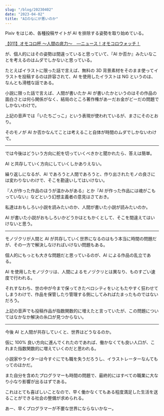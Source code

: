 ```yaml
---
slug: "/blog/20230402"
date: "2023-04-02"
title: "AIのなにが悪いのか"
---
```


Pixiv をはじめ、各種投稿サイトが AI を排除する姿勢を取り始めている。

[【011】オモコロ杯 ～人間の底力～　―ニュース！オモコロウォッチ！](https://stand.fm/episodes/64240d0fa03c1463620d65b2)

が、個人的にはその姿勢は間違っていると思っていて、『AI か否か』みたいなことを考えるのはムダでしかないと思っている。

たとえばイラストに限った話で言えば、無料の 3D 背景素材をそのまま使ってイラストを投稿するのは許容されて、AI を使用したイラストは NG というのは、なんとも滑稽な話である。

小説に限った話で言えば、人間が書いたか AI が書いたかというのはその作品の面白さとは何ら関係がなく、結局のところ著作権があーだお金がどーだの問題でしかないわけで。

上記の音声では「いたちごっこ」という表現が使われているが、まさにそのとおり。

そのモノが AI か否かなんてことは考えること自体が時間のムダでしかないわけで。

---

では今後はどういう方向に舵を切っていくべきかと聞かれたら、答えは簡単。

AI と共存していく方向にしていくしかありえない。

繰り返しになるが、AI であろうと人間であろうと、作り出されたモノの良さには変わりないわけで、そこを勘違いしてはいけない。

『人が作った作品のほうが温かみがある』とか『AI が作った作品には魂がこもっていない』などという幻想主義者の意見はさておき。

私達はおもしろい小説を読みたいのか、人間が書いた小説が読みたいのか。

AI が書いた小説がおもしろいかどうかはともかくとして、そこを間違えてはいけないと思う。

---

モノヅクリが人間と AI が共存していく世界になるのはもう本当に時間の問題だが、その一方で解決しなければいけない問題もある。

個人的にもっとも大きな問題だと思っているのが、AI による作品の乱立である。

AI を使用したモノヅクリは、人間によるモノヅクリとは異なり、ものすごい速度で行われる。

それすなわち、世の中が今まで保ってきたベロシティをいともたやすく狂わせてしまうわけで、作品を保管したり管理する側にしてみればたまったものではないだろう。

上記の音声でも投稿作品が指数関数的に増えたと言っていたが、この問題についてはなかなか解決の糸口が見つからない。

---

今後 AI と人間が共存していくと、世界はどうなるのか。

仮に 100% 良い方向に進んでくれたのであれば、働かなくても良い人口が、これまた指数関数的に増えていくのだと思われる。

小説家やライターは今すぐにでも職を失うだろうし、イラストレーターなんてもってのほかだ。

また自分を含めたプログラマーも時間の問題で、最終的にはすべての職業に大なり小なり影響が出るはずである。

これはとても喜ばしいことなので、早く働かなくてもある程度満足した生活を送ることができる社会の整備が求められる。

あー、早くプログラマーが不要な世界にならないかなー。
